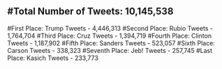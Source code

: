 #Total Number of Tweets: 10,145,538 
---
#First Place: Trump Tweets - 4,446,313
#Second Place: Rubio Tweets - 1,764,704
#Third Place: Cruz Tweets - 1,394,719
#Fourth Place: Clinton Tweets - 1,187,902
#Fifth Place: Sanders Tweets - 523,057
#Sixth Place: Carson Tweets - 338,323
#Seventh Place: Jeb! Tweets - 257,745
#Last Place: Kasich Tweets - 233,773

